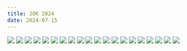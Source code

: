```yaml
---
title: JOK 2024
date: 2024-07-15
---
```





![](https://liozengphotos.s3.us-east-2.amazonaws.com/IMG_6732.jpg)
![](https://liozengphotos.s3.us-east-2.amazonaws.com/IMG_6730.jpg)
![](https://liozengphotos.s3.us-east-2.amazonaws.com/IMG_6769.jpg)
![](https://liozengphotos.s3.us-east-2.amazonaws.com/IMG_6620.jpg)
![](https://liozengphotos.s3.us-east-2.amazonaws.com/IMG_6618.jpg)
![](https://liozengphotos.s3.us-east-2.amazonaws.com/IMG_6897.jpg)
![](https://liozengphotos.s3.us-east-2.amazonaws.com/IMG_6616.jpg)
![](https://liozengphotos.s3.us-east-2.amazonaws.com/IMG_6656.jpg)
![](https://liozengphotos.s3.us-east-2.amazonaws.com/IMG_6673.JPG)
![](https://liozengphotos.s3.us-east-2.amazonaws.com/IMG_6984.JPG)
![](https://liozengphotos.s3.us-east-2.amazonaws.com/IMG_6747.jpg)
![](https://liozengphotos.s3.us-east-2.amazonaws.com/IMG_6751.JPG)
![](https://liozengphotos.s3.us-east-2.amazonaws.com/IMG_6786.JPG)
![](https://liozengphotos.s3.us-east-2.amazonaws.com/IMG_6617.jpg)
![](https://liozengphotos.s3.us-east-2.amazonaws.com/IMG_6619.jpg)
![](https://liozengphotos.s3.us-east-2.amazonaws.com/IMG_6622.jpg)
![](https://liozengphotos.s3.us-east-2.amazonaws.com/IMG_6623.jpg)
![](https://liozengphotos.s3.us-east-2.amazonaws.com/IMG_6624.jpg)
![](https://liozengphotos.s3.us-east-2.amazonaws.com/IMG_6630.jpg)
![](https://liozengphotos.s3.us-east-2.amazonaws.com/IMG_6631.jpg)
